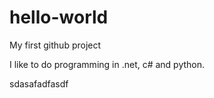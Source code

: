 # hello-world
My first github project


I like to do programming in .net, c# and python.

sdasafadfasdf
